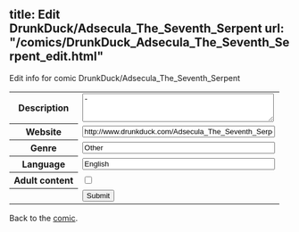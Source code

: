 title: Edit DrunkDuck/Adsecula_The_Seventh_Serpent
url: "/comics/DrunkDuck_Adsecula_The_Seventh_Serpent_edit.html"
---
Edit info for comic DrunkDuck/Adsecula_The_Seventh_Serpent

<form name="comic" action="http://gaepostmail.appspot.com/comic/" method="post">
<table class="comicinfo">
<tr>
<th>Description</th><td><textarea name="description" cols="40" rows="3">-</textarea></td>
</tr>
<tr>
<th>Website</th><td><input type="text" name="url" value="http://www.drunkduck.com/Adsecula_The_Seventh_Serpent/" size="40"/></td>
</tr>
<tr>
<th>Genre</th><td><input type="text" name="genre" value="Other" size="40"/></td>
</tr>
<tr>
<th>Language</th><td><input type="text" name="language" value="English" size="40"/></td>
</tr>
<tr>
<th>Adult content</th><td><input type="checkbox" name="adult" value="adult" /></td>
</tr>
<tr>
<th></th><td>
<input type="hidden" name="comic" value="DrunkDuck_Adsecula_The_Seventh_Serpent" />
<input type="submit" name="submit" value="Submit" />
</td>
</tr>
</table>
</form>

Back to the [comic](DrunkDuck_Adsecula_The_Seventh_Serpent.html).
